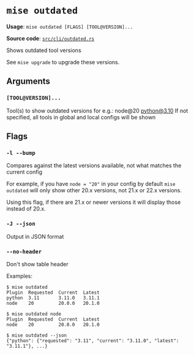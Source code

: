 # `mise outdated`

**Usage**: `mise outdated [FLAGS] [TOOL@VERSION]...`

**Source code**: [`src/cli/outdated.rs`](https://github.com/jdx/mise/blob/main/src/cli/outdated.rs)

Shows outdated tool versions

See `mise upgrade` to upgrade these versions.

## Arguments

### `[TOOL@VERSION]...`

Tool(s) to show outdated versions for
e.g.: node@20 python@3.10
If not specified, all tools in global and local configs will be shown

## Flags

### `-l --bump`

Compares against the latest versions available, not what matches the current config

For example, if you have `node = "20"` in your config by default `mise outdated` will only
show other 20.x versions, not 21.x or 22.x versions.

Using this flag, if there are 21.x or newer versions it will display those instead of 20.x.

### `-J --json`

Output in JSON format

### `--no-header`

Don't show table header

Examples:

    $ mise outdated
    Plugin  Requested  Current  Latest
    python  3.11       3.11.0   3.11.1
    node    20         20.0.0   20.1.0

    $ mise outdated node
    Plugin  Requested  Current  Latest
    node    20         20.0.0   20.1.0

    $ mise outdated --json
    {"python": {"requested": "3.11", "current": "3.11.0", "latest": "3.11.1"}, ...}
